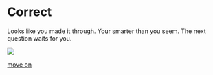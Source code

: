 
# Correct

Looks like you made it through. Your smarter than you seem. The next question waits for you.

<img src="https://images.pexels.com/photos/7042422/pexels-photo-7042422.jpeg">

[move on](../questions/question2.md)


